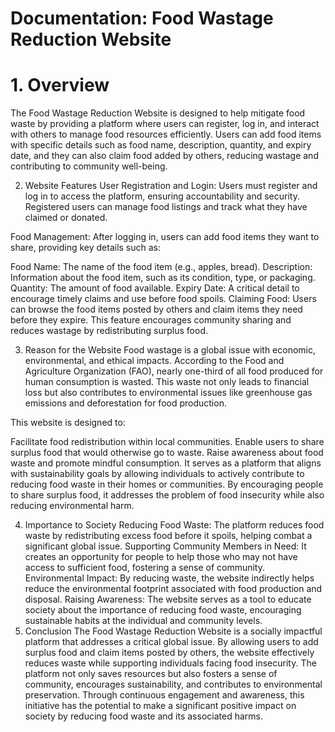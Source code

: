 # Documentation: Food Wastage Reduction Website
# 1. Overview
The Food Wastage Reduction Website is designed to help mitigate food waste by providing a platform where users can register, log in, and interact with others to manage food resources efficiently. Users can add food items with specific details such as food name, description, quantity, and expiry date, and they can also claim food added by others, reducing wastage and contributing to community well-being.

2. Website Features
User Registration and Login: Users must register and log in to access the platform, ensuring accountability and security. Registered users can manage food listings and track what they have claimed or donated.

Food Management: After logging in, users can add food items they want to share, providing key details such as:

Food Name: The name of the food item (e.g., apples, bread).
Description: Information about the food item, such as its condition, type, or packaging.
Quantity: The amount of food available.
Expiry Date: A critical detail to encourage timely claims and use before food spoils.
Claiming Food: Users can browse the food items posted by others and claim items they need before they expire. This feature encourages community sharing and reduces wastage by redistributing surplus food.

3. Reason for the Website
Food wastage is a global issue with economic, environmental, and ethical impacts. According to the Food and Agriculture Organization (FAO), nearly one-third of all food produced for human consumption is wasted. This waste not only leads to financial loss but also contributes to environmental issues like greenhouse gas emissions and deforestation for food production.

This website is designed to:

Facilitate food redistribution within local communities.
Enable users to share surplus food that would otherwise go to waste.
Raise awareness about food waste and promote mindful consumption.
It serves as a platform that aligns with sustainability goals by allowing individuals to actively contribute to reducing food waste in their homes or communities. By encouraging people to share surplus food, it addresses the problem of food insecurity while also reducing environmental harm.

4. Importance to Society
Reducing Food Waste: The platform reduces food waste by redistributing excess food before it spoils, helping combat a significant global issue.
Supporting Community Members in Need: It creates an opportunity for people to help those who may not have access to sufficient food, fostering a sense of community.
Environmental Impact: By reducing waste, the website indirectly helps reduce the environmental footprint associated with food production and disposal.
Raising Awareness: The website serves as a tool to educate society about the importance of reducing food waste, encouraging sustainable habits at the individual and community levels.
5. Conclusion
The Food Wastage Reduction Website is a socially impactful platform that addresses a critical global issue. By allowing users to add surplus food and claim items posted by others, the website effectively reduces waste while supporting individuals facing food insecurity. The platform not only saves resources but also fosters a sense of community, encourages sustainability, and contributes to environmental preservation. Through continuous engagement and awareness, this initiative has the potential to make a significant positive impact on society by reducing food waste and its associated harms.







